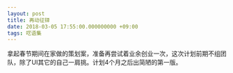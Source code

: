 ```yaml
---
layout: post
title: 再动征铎
date: 2018-03-05 17:55:00.000000000 +09:00
tags: 呓语集
---
```


拿起春节期间在家做的策划案，准备再尝试着业余创业一次，这次计划前期不组团队，除了UI其它的自己一肩挑。计划4个月之后出简陋的第一版。  




